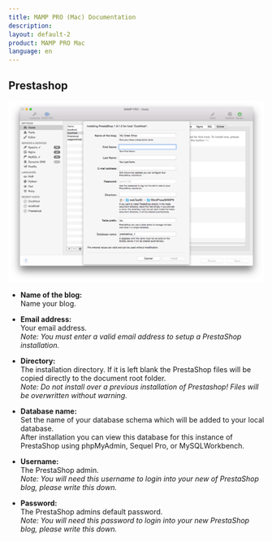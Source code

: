 ```yaml
---
title: MAMP PRO (Mac) Documentation
description: 
layout: default-2
product: MAMP PRO Mac
language: en
---
```


## Prestashop



![MAMP](PrestaShop.png)

*  **Name of the blog:**  
   Name your blog.

*  **Email address:**  
   Your email address.  
   *Note: You must enter a valid email address to setup a PrestaShop installation.*

*  **Directory:**  
   The installation directory. If it is left blank the PrestaShop files will be copied directly to the document root folder.  
   *Note: Do not install over a previous installation of Prestashop! Files will be overwritten without warning.*  

*  **Database name:**  
   Set the name of your database schema which will be added to your local database.  
   After installation you can view this database for this instance of PrestaShop using phpMyAdmin, Sequel Pro, or           MySQLWorkbench. 
 
*  **Username:**  
   The PrestaShop admin.  
   *Note: You will need this username to login into your new of PrestaShop blog, please write this down.*  

*  **Password:**  
   The PrestaShop admins default password.  
   *Note: You will need this password to login into your new PrestaShop blog, please write this down.*

